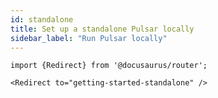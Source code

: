 ```yaml
---
id: standalone
title: Set up a standalone Pulsar locally
sidebar_label: "Run Pulsar locally"
---
```


````mdx-code-block
import {Redirect} from '@docusaurus/router';

<Redirect to="getting-started-standalone" />
````
